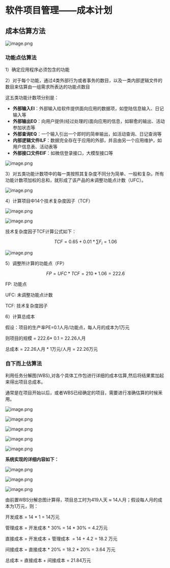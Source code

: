 # 软件项目管理——成本计划

## 成本估算方法

![image.png](image.png)

### 功能点估算法

1）确定应用程序必须包含的功能

2）对于每个功能，通过4类外部行为或者事务的数目，以及一类内部逻辑文件的数目来估算由一组需求所表达的功能点数目

这五类功能计数项分别是：

- **外部输入EI**：外部输入给软件提供面向应用的数据项，如登陆信息输入、日记输入等
- **外部输出EO**：向用户提供(经过处理的)面向应用的信息，如聊愈的输出、活动参加状态等
- **外部查询EQ**：一个输入引出一个即时的简单输出，如活动查询、日记查询等
- **内部逻辑文件ILF**：数据完全存在于应用的外部，并且由另一个应用维护，如用户信息表、活动表等
- **外部接口文件EIF**：如微信登录接口，大模型接口等

![image.png](image%201.png)

3）对五类功能计数项中的每一类按照其复杂度不同分为简单、一般和复杂。所有功能计数项加权的总和，就形成了该产品的未调整功能点计数（UFC）。

![image.png](image%202.png)

4）计算项目中14个技术复杂度因子（TCF） 

![image.png](image%203.png)

![image.png](image%204.png)

技术复杂度因子TCF计算公式如下：

$$
TCF=0.65+0.01*\sum{F_i}=1.06
$$

![image.png](image%205.png)

5）调整所计算的功能点（FP）

$$
FP =
UFC * TCF  =
210 * 1.06 = 222.6
$$

FP: 功能点

UFC: 未调整功能点计数

TCF: 技术复杂度因子

6）计算总成本

假设：项目的生产率PE=0.1人月/功能点，每人月的成本为1万元

则项目的规模 = 222.6* 0.1 = 22.26人月

总成本 = 22.26人月 * 1万元/人月 = 22.26万元

### 自下而上估算法

利用任务分解图(WBS),对各个具体工作包进行详细的成本估算,然后将结果累加起来得出项目总成本。

通常是在项目开始以后，或者WBS已经确定的项目，需要进行准确估算的时候釆用。

![image.png](image%206.png)

![image.png](image%207.png)

![image.png](image%208.png)

![image.png](image%209.png)

![image.png](image%2010.png)

**系统实现的详细内容如下：**

![image.png](image%2011.png)

![image.png](image%2012.png)

![image.png](image%2013.png)

由前置WBS分解总图计算得，项目总工时为419人天 ≈ 14人月；假设每人月的成本为1万元，则：

开发成本 = 14 * 1 = 14万元

管理成本 = 开发成本 * 30% = 14 * 30% = 4.2万元

直接成本 = 开发成本 + 管理成本  = 14 + 4.2 = 18.2 万元

间接成本 = 直接成本 * 20% = 18.2 * 20% = 3.64 万元

总成本 = 直接成本 + 间接成本 = 21.84万元
